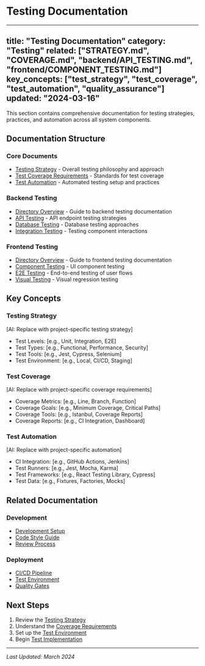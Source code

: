 # Testing Documentation

---
title: "Testing Documentation"
category: "Testing"
related: ["STRATEGY.md", "COVERAGE.md", "backend/API_TESTING.md", "frontend/COMPONENT_TESTING.md"]
key_concepts: ["test_strategy", "test_coverage", "test_automation", "quality_assurance"]
updated: "2024-03-16"
---

This section contains comprehensive documentation for testing strategies, practices, and automation across all system components.

## Documentation Structure

### Core Documents
- [Testing Strategy](STRATEGY.md) - Overall testing philosophy and approach
- [Test Coverage Requirements](COVERAGE.md) - Standards for test coverage
- [Test Automation](AUTOMATION.md) - Automated testing setup and practices

### Backend Testing
- [Directory Overview](backend/INDEX.md) - Guide to backend testing documentation
- [API Testing](backend/API_TESTING.md) - API endpoint testing strategies
- [Database Testing](backend/DATABASE_TESTING.md) - Database testing approaches
- [Integration Testing](backend/INTEGRATION_TESTING.md) - Testing component interactions

### Frontend Testing
- [Directory Overview](frontend/INDEX.md) - Guide to frontend testing documentation
- [Component Testing](frontend/COMPONENT_TESTING.md) - UI component testing
- [E2E Testing](frontend/E2E_TESTING.md) - End-to-end testing of user flows
- [Visual Testing](frontend/VISUAL_TESTING.md) - Visual regression testing

## Key Concepts

### Testing Strategy
[AI: Replace with project-specific testing strategy]
- Test Levels: [e.g., Unit, Integration, E2E]
- Test Types: [e.g., Functional, Performance, Security]
- Test Tools: [e.g., Jest, Cypress, Selenium]
- Test Environment: [e.g., Local, CI/CD, Staging]

### Test Coverage
[AI: Replace with project-specific coverage requirements]
- Coverage Metrics: [e.g., Line, Branch, Function]
- Coverage Goals: [e.g., Minimum Coverage, Critical Paths]
- Coverage Tools: [e.g., Istanbul, Coverage Reports]
- Coverage Reports: [e.g., CI Integration, Dashboard]

### Test Automation
[AI: Replace with project-specific automation]
- CI Integration: [e.g., GitHub Actions, Jenkins]
- Test Runners: [e.g., Jest, Mocha, Karma]
- Test Frameworks: [e.g., React Testing Library, Cypress]
- Test Data: [e.g., Fixtures, Factories, Mocks]

## Related Documentation

### Development
- [Development Setup](../development/SETUP.md)
- [Code Style Guide](../standards/CODE_STYLE.md)
- [Review Process](../standards/REVIEW_PROCESS.md)

### Deployment
- [CI/CD Pipeline](../deployment/CICD.md)
- [Test Environment](../deployment/TEST_ENVIRONMENT.md)
- [Quality Gates](../deployment/QUALITY_GATES.md)

## Next Steps

1. Review the [Testing Strategy](STRATEGY.md)
2. Understand the [Coverage Requirements](COVERAGE.md)
3. Set up the [Test Environment](../deployment/TEST_ENVIRONMENT.md)
4. Begin [Test Implementation](IMPLEMENTATION.md)

---

*Last Updated: March 2024* 